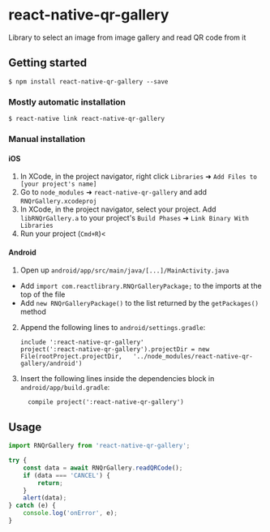 
# react-native-qr-gallery

Library to select an image from image gallery and read QR code from it


## Getting started

`$ npm install react-native-qr-gallery --save`

### Mostly automatic installation

`$ react-native link react-native-qr-gallery`

### Manual installation


#### iOS

1. In XCode, in the project navigator, right click `Libraries` ➜ `Add Files to [your project's name]`
2. Go to `node_modules` ➜ `react-native-qr-gallery` and add `RNQrGallery.xcodeproj`
3. In XCode, in the project navigator, select your project. Add `libRNQrGallery.a` to your project's `Build Phases` ➜ `Link Binary With Libraries`
4. Run your project (`Cmd+R`)<

#### Android

1. Open up `android/app/src/main/java/[...]/MainActivity.java`
  - Add `import com.reactlibrary.RNQrGalleryPackage;` to the imports at the top of the file
  - Add `new RNQrGalleryPackage()` to the list returned by the `getPackages()` method
2. Append the following lines to `android/settings.gradle`:
  	```
  	include ':react-native-qr-gallery'
  	project(':react-native-qr-gallery').projectDir = new File(rootProject.projectDir, 	'../node_modules/react-native-qr-gallery/android')
  	```
3. Insert the following lines inside the dependencies block in `android/app/build.gradle`:
  	```
      compile project(':react-native-qr-gallery')
  	```

## Usage
```javascript
import RNQrGallery from 'react-native-qr-gallery';

try {
    const data = await RNQrGallery.readQRCode();
    if (data === 'CANCEL') {
        return;
    }
    alert(data);
} catch (e) {
    console.log('onError', e);
}

```
  
